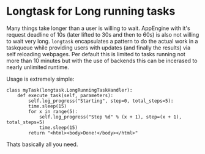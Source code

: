 Longtask for Long running tasks
===============================

Many things take longer than a user is willing to wait. AppEngine with it's request deadline of 10s (later lifted to 30s and then to 60s) is also not willing to wait very long. `longtask` encapsulates a pattern to do the actual work in a taskqueue while providing users with updates (and finally the results) via self reloading webpages.
Per default this is limited to tasks running not more than 10 minutes but with the use of backends this can be incerased to nearly unlimited runtime.

Usage is extremely simple:

    class myTask(longtask.LongRunningTaskHandler):
        def execute_task(self, parameters):
            self.log_progress("Starting", step=0, total_steps=5):
            time.sleep(15)
            for x in range(5):
                self.log_progress("Step %d" % (x + 1), step=(x + 1), total_steps=5)
                time.sleep(15)
            return "<html><body>Done!</body></html>"

Thats basically all you need.
